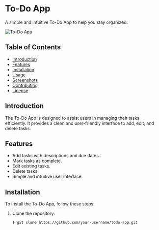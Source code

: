 # To-Do App

A simple and intuitive To-Do App to help you stay organized.

![To-Do App](https://cdn.dribbble.com/users/332157/screenshots/4739703/todolistdribbble.gif)

## Table of Contents

- [Introduction](#introduction)
- [Features](#features)
- [Installation](#installation)
- [Usage](#usage)
- [Screenshots](#screenshots)
- [Contributing](#contributing)
- [License](#license)

## Introduction

The To-Do App is designed to assist users in managing their tasks efficiently. It provides a clean and user-friendly interface to add, edit, and delete tasks.

## Features

- Add tasks with descriptions and due dates.
- Mark tasks as complete.
- Edit existing tasks.
- Delete tasks.
- Simple and intuitive user interface.

## Installation

To install the To-Do App, follow these steps:

1. Clone the repository:

   ```bash
   $ git clone https://github.com/your-username/todo-app.git
